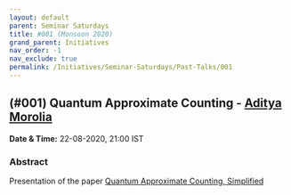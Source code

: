 ```yaml
---
layout: default
parent: Seminar Saturdays
title: #001 (Monsoon 2020)
grand_parent: Initiatives
nav_order: -1
nav_exclude: true
permalink: /Initiatives/Seminar-Saturdays/Past-Talks/001
---
```



(#001) **Quantum Approximate Counting** - [Aditya Morolia](https://thecharmingsociopath.github.io/)
------------------

**Date & Time:** 22-08-2020, 21:00 IST

### Abstract
Presentation of the paper [Quantum Approximate Counting, Simplified](https://arxiv.org/pdf/1908.10846.pdf)

